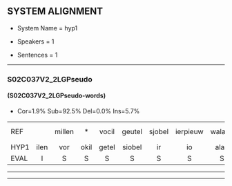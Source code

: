 
## SYSTEM ALIGNMENT

- System Name = hyp1

- Speakers = 1

- Sentences = 1

---

### S02C037V2_2LGPseudo

#### (S02C037V2_2LGPseudo-words)

- Cor=1.9%	Sub=92.5%	Del=0.0%	Ins=5.7%

|  |  |  |  |  |  |  |  |  |  |  |  |  |  |  |  |  |  |  |  |  |  |  |  |  |  |  |  |  |  |  |  |  |  |  |  |  |  |  |  |  |  |  |  |  |  |  |  |  |  |  |  |  |  |
|:--- |:---:|:---:|:---:|:---:|:---:|:---:|:---:|:---:|:---:|:---:|:---:|:---:|:---:|:---:|:---:|:---:|:---:|:---:|:---:|:---:|:---:|:---:|:---:|:---:|:---:|:---:|:---:|:---:|:---:|:---:|:---:|:---:|:---:|:---:|:---:|:---:|:---:|:---:|:---:|:---:|:---:|:---:|:---:|:---:|:---:|:---:|:---:|:---:|:---:|:---:|:---:|:---:|:---:|
| REF |  | millen | * | vocil | geutel | sjobel | ierpieuw | walaan | erke | haweel | saarweng | * | gevicht*(gewicht) | eemde | bepoud | orstalk | veten*(vetten) | gefouw | * | vurpaand | nizung | fiewon | kneurem | vawaai | * | strellen | zwieten | * | * | foetbans | oonste | muider | grijnken | * | schielstaug | * | prilsood | * | vloender | milste | * | veurder | kloeien | ulen | orponk |  |  | schodig | ijpo | menuur | spreikje | hiffreeuw | wooien |
| HYP1 | ilen | vor | okil | getel | siobel | ir | io | alan | ercov | il | sareng | gelficht | gewicht | inda | de | balk | ors | talk | fetteneef | wel | vur | tand | nees | nefio | merem | fa | tstam | smietem | fotfutbant | oot | ta | uiter | sgee | mikan | scheelstao | stao | prilsord | f | ondag | mita | i | veurter | glouien | len | orponk | s | tis | epe | mlmuur | spre | ja | hifreo | oen |
| EVAL | I | S | S | S | S | S | S | S | S | S | S | S | S | S | S | S | S | S | S | S | S | S | S | S | S | S | S | S | S | S | S | S | S | S | S | S | S | S | S | S | S | S | S | S |  | I | I | S | S | S | S | S | S |
---

---
